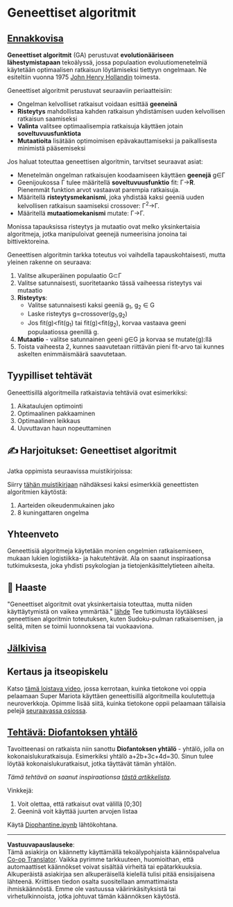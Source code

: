 <!--
CO_OP_TRANSLATOR_METADATA:
{
  "original_hash": "893aa368cb485da704b466a0f3775587",
  "translation_date": "2025-08-28T19:14:11+00:00",
  "source_file": "lessons/6-Other/21-GeneticAlgorithms/README.md",
  "language_code": "fi"
}
-->
# Geneettiset algoritmit

## [Ennakkovisa](https://ff-quizzes.netlify.app/en/ai/quiz/41)

**Geneettiset algoritmit** (GA) perustuvat **evolutionääriseen lähestymistapaan** tekoälyssä, jossa populaation evoluutiomenetelmiä käytetään optimaalisen ratkaisun löytämiseksi tiettyyn ongelmaan. Ne esiteltiin vuonna 1975 [John Henry Hollandin](https://wikipedia.org/wiki/John_Henry_Holland) toimesta.

Geneettiset algoritmit perustuvat seuraaviin periaatteisiin:

* Ongelman kelvolliset ratkaisut voidaan esittää **geeneinä**
* **Risteytys** mahdollistaa kahden ratkaisun yhdistämisen uuden kelvollisen ratkaisun saamiseksi
* **Valinta** valitsee optimaalisempia ratkaisuja käyttäen jotain **soveltuvuusfunktiota**
* **Mutaatioita** lisätään optimoimisen epävakauttamiseksi ja paikallisesta minimistä pääsemiseksi

Jos haluat toteuttaa geneettisen algoritmin, tarvitset seuraavat asiat:

* Menetelmän ongelman ratkaisujen koodaamiseen käyttäen **geenejä** g∈Γ
* Geenijoukossa Γ tulee määritellä **soveltuvuusfunktio** fit: Γ→**R**. Pienemmät funktion arvot vastaavat parempia ratkaisuja.
* Määritellä **risteytysmekanismi**, joka yhdistää kaksi geeniä uuden kelvollisen ratkaisun saamiseksi crossover: Γ<sup>2</sup>→Γ.
* Määritellä **mutaatiomekanismi** mutate: Γ→Γ.

Monissa tapauksissa risteytys ja mutaatio ovat melko yksinkertaisia algoritmeja, jotka manipuloivat geenejä numeerisina jonoina tai bittivektoreina.

Geneettisen algoritmin tarkka toteutus voi vaihdella tapauskohtaisesti, mutta yleinen rakenne on seuraava:

1. Valitse alkuperäinen populaatio G⊂Γ
2. Valitse satunnaisesti, suoritetaanko tässä vaiheessa risteytys vai mutaatio
3. **Risteytys**:
   * Valitse satunnaisesti kaksi geeniä g<sub>1</sub>, g<sub>2</sub> ∈ G
   * Laske risteytys g=crossover(g<sub>1</sub>,g<sub>2</sub>)
   * Jos fit(g)<fit(g<sub>1</sub>) tai fit(g)<fit(g<sub>2</sub>), korvaa vastaava geeni populaatiossa geenillä g.
4. **Mutaatio** - valitse satunnainen geeni g∈G ja korvaa se mutate(g):llä
5. Toista vaiheesta 2, kunnes saavutetaan riittävän pieni fit-arvo tai kunnes askelten enimmäismäärä saavutetaan.

## Tyypilliset tehtävät

Geneettisillä algoritmeilla ratkaistavia tehtäviä ovat esimerkiksi:

1. Aikataulujen optimointi
1. Optimaalinen pakkaaminen
1. Optimaalinen leikkaus
1. Uuvuttavan haun nopeuttaminen

## ✍️ Harjoitukset: Geneettiset algoritmit

Jatka oppimista seuraavissa muistikirjoissa:

Siirry [tähän muistikirjaan](Genetic.ipynb) nähdäksesi kaksi esimerkkiä geneettisten algoritmien käytöstä:

1. Aarteiden oikeudenmukainen jako
1. 8 kuningattaren ongelma

## Yhteenveto

Geneettisiä algoritmeja käytetään monien ongelmien ratkaisemiseen, mukaan lukien logistiikka- ja hakutehtävät. Ala on saanut inspiraationsa tutkimuksesta, joka yhdisti psykologian ja tietojenkäsittelytieteen aiheita.

## 🚀 Haaste

"Geneettiset algoritmit ovat yksinkertaisia toteuttaa, mutta niiden käyttäytymistä on vaikea ymmärtää." [lähde](https://wikipedia.org/wiki/Genetic_algorithm) Tee tutkimusta löytääksesi geneettisen algoritmin toteutuksen, kuten Sudoku-pulman ratkaisemisen, ja selitä, miten se toimii luonnoksena tai vuokaaviona.

## [Jälkivisa](https://ff-quizzes.netlify.app/en/ai/quiz/42)

## Kertaus ja itseopiskelu

Katso [tämä loistava video](https://www.youtube.com/watch?v=qv6UVOQ0F44), jossa kerrotaan, kuinka tietokone voi oppia pelaamaan Super Mariota käyttäen geneettisillä algoritmeilla koulutettuja neuroverkkoja. Opimme lisää siitä, kuinka tietokone oppii pelaamaan tällaisia pelejä [seuraavassa osiossa](../22-DeepRL/README.md).

## [Tehtävä: Diofantoksen yhtälö](Diophantine.ipynb)

Tavoitteenasi on ratkaista niin sanottu **Diofantoksen yhtälö** - yhtälö, jolla on kokonaislukuratkaisuja. Esimerkiksi yhtälö a+2b+3c+4d=30. Sinun tulee löytää kokonaislukuratkaisut, jotka täyttävät tämän yhtälön.

*Tämä tehtävä on saanut inspiraationsa [tästä artikkelista](https://habr.com/post/128704/).*

Vinkkejä:

1. Voit olettaa, että ratkaisut ovat välillä [0;30]
1. Geeninä voit käyttää juurten arvojen listaa

Käytä [Diophantine.ipynb](Diophantine.ipynb) lähtökohtana.

---

**Vastuuvapauslauseke**:  
Tämä asiakirja on käännetty käyttämällä tekoälypohjaista käännöspalvelua [Co-op Translator](https://github.com/Azure/co-op-translator). Vaikka pyrimme tarkkuuteen, huomioithan, että automaattiset käännökset voivat sisältää virheitä tai epätarkkuuksia. Alkuperäistä asiakirjaa sen alkuperäisellä kielellä tulisi pitää ensisijaisena lähteenä. Kriittisen tiedon osalta suositellaan ammattimaista ihmiskäännöstä. Emme ole vastuussa väärinkäsityksistä tai virhetulkinnoista, jotka johtuvat tämän käännöksen käytöstä.